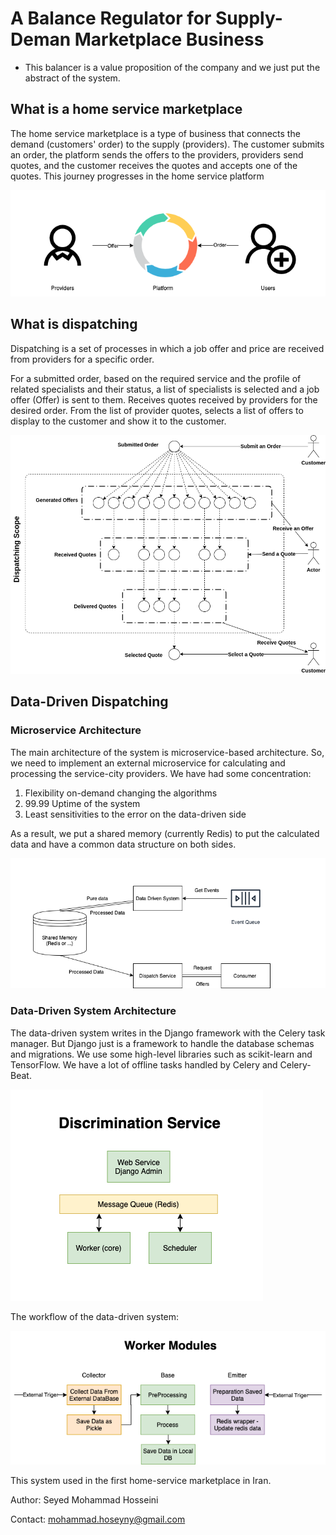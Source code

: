 
# A Balance Regulator for Supply-Deman Marketplace Business

* This balancer is a value proposition of the company and we just put the abstract of the system.

## What is a home service marketplace

The home service marketplace is a type of business that connects the demand (customers' order) to the supply (providers). The customer submits an order, the platform sends the offers to the providers, providers send quotes, and the customer receives the quotes and accepts one of the quotes. This journey progresses in the home service platform

![Dispatching](photos/MarketPlace.png "Dispatching")

## What is dispatching

Dispatching is a set of processes in which a job offer and price are received from providers for a specific order.

For a submitted order, based on the required service and the profile of related specialists and their status, a list of specialists is selected and a job offer (Offer) is sent to them.
Receives quotes received by providers for the desired order.
From the list of provider quotes, selects a list of offers to display to the customer and show it to the customer.

![Dispatching](photos/Dispatching.png "Dispatching")

## Data-Driven Dispatching

### Microservice Architecture

The main architecture of the system is microservice-based architecture. So, we need to implement an external microservice for calculating and processing the service-city providers. We have had some concentration:

1. Flexibility on-demand changing the algorithms
2. 99.99 Uptime of the system
3. Least sensitivities to the error on the data-driven side

As a result, we put a shared memory (currently Redis) to put the calculated data and have a common data structure on both sides. 

![Dispatching](photos/Dispatch_Architecture_v1.png "Dispatching")



### Data-Driven System Architecture

The data-driven system writes in the Django framework with the Celery task manager. But Django just is a framework to handle the database schemas and migrations. We use some high-level libraries such as scikit-learn and TensorFlow. We have a lot of offline tasks handled by Celery and Celery-Beat.

![Dispatching](photos/Discrimination_Service.png "Dispatching")

The workflow of the data-driven system:

![Dispatching](photos/Modules.png "Dispatching")


This system used in the first home-service marketplace in Iran. 


Author: Seyed Mohammad Hosseini

Contact: mohammad.hoseyny@gmail.com
